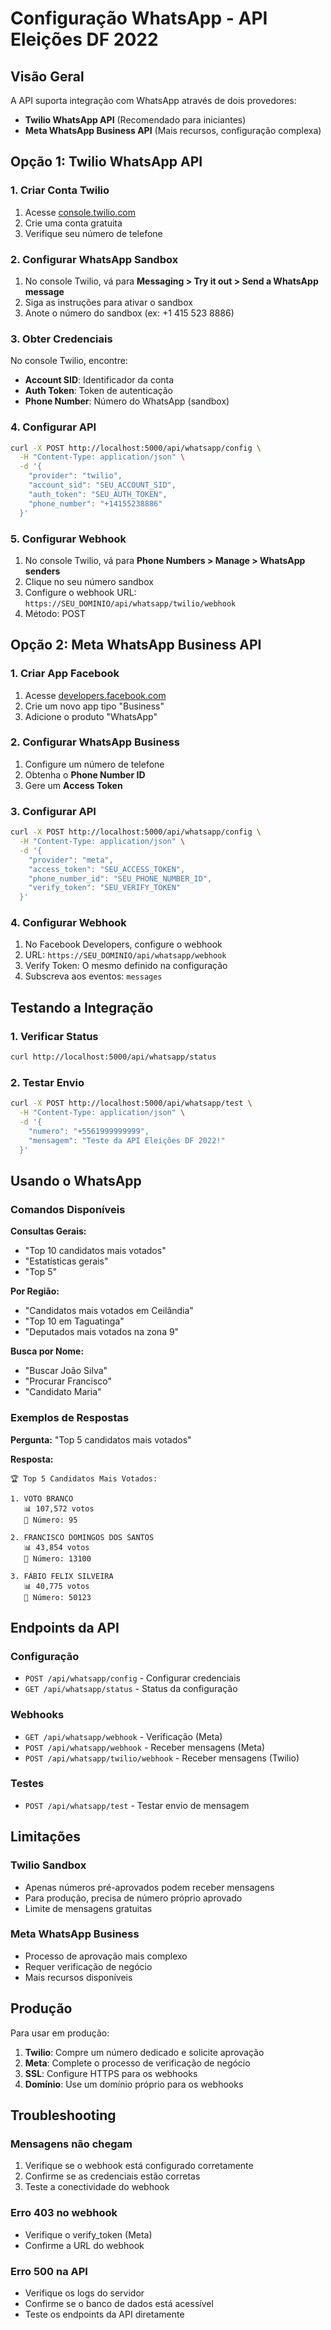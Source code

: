 # Configuração WhatsApp - API Eleições DF 2022

## Visão Geral

A API suporta integração com WhatsApp através de dois provedores:
- **Twilio WhatsApp API** (Recomendado para iniciantes)
- **Meta WhatsApp Business API** (Mais recursos, configuração complexa)

## Opção 1: Twilio WhatsApp API

### 1. Criar Conta Twilio
1. Acesse [console.twilio.com](https://console.twilio.com)
2. Crie uma conta gratuita
3. Verifique seu número de telefone

### 2. Configurar WhatsApp Sandbox
1. No console Twilio, vá para **Messaging > Try it out > Send a WhatsApp message**
2. Siga as instruções para ativar o sandbox
3. Anote o número do sandbox (ex: +1 415 523 8886)

### 3. Obter Credenciais
No console Twilio, encontre:
- **Account SID**: Identificador da conta
- **Auth Token**: Token de autenticação
- **Phone Number**: Número do WhatsApp (sandbox)

### 4. Configurar API
```bash
curl -X POST http://localhost:5000/api/whatsapp/config \
  -H "Content-Type: application/json" \
  -d '{
    "provider": "twilio",
    "account_sid": "SEU_ACCOUNT_SID",
    "auth_token": "SEU_AUTH_TOKEN",
    "phone_number": "+14155238886"
  }'
```

### 5. Configurar Webhook
1. No console Twilio, vá para **Phone Numbers > Manage > WhatsApp senders**
2. Clique no seu número sandbox
3. Configure o webhook URL: `https://SEU_DOMINIO/api/whatsapp/twilio/webhook`
4. Método: POST

## Opção 2: Meta WhatsApp Business API

### 1. Criar App Facebook
1. Acesse [developers.facebook.com](https://developers.facebook.com)
2. Crie um novo app tipo "Business"
3. Adicione o produto "WhatsApp"

### 2. Configurar WhatsApp Business
1. Configure um número de telefone
2. Obtenha o **Phone Number ID**
3. Gere um **Access Token**

### 3. Configurar API
```bash
curl -X POST http://localhost:5000/api/whatsapp/config \
  -H "Content-Type: application/json" \
  -d '{
    "provider": "meta",
    "access_token": "SEU_ACCESS_TOKEN",
    "phone_number_id": "SEU_PHONE_NUMBER_ID",
    "verify_token": "SEU_VERIFY_TOKEN"
  }'
```

### 4. Configurar Webhook
1. No Facebook Developers, configure o webhook
2. URL: `https://SEU_DOMINIO/api/whatsapp/webhook`
3. Verify Token: O mesmo definido na configuração
4. Subscreva aos eventos: `messages`

## Testando a Integração

### 1. Verificar Status
```bash
curl http://localhost:5000/api/whatsapp/status
```

### 2. Testar Envio
```bash
curl -X POST http://localhost:5000/api/whatsapp/test \
  -H "Content-Type: application/json" \
  -d '{
    "numero": "+5561999999999",
    "mensagem": "Teste da API Eleições DF 2022!"
  }'
```

## Usando o WhatsApp

### Comandos Disponíveis

**Consultas Gerais:**
- "Top 10 candidatos mais votados"
- "Estatísticas gerais"
- "Top 5"

**Por Região:**
- "Candidatos mais votados em Ceilândia"
- "Top 10 em Taguatinga"
- "Deputados mais votados na zona 9"

**Busca por Nome:**
- "Buscar João Silva"
- "Procurar Francisco"
- "Candidato Maria"

### Exemplos de Respostas

**Pergunta:** "Top 5 candidatos mais votados"

**Resposta:**
```
🏆 Top 5 Candidatos Mais Votados:

1. VOTO BRANCO
   📊 107,572 votos
   🔢 Número: 95

2. FRANCISCO DOMINGOS DOS SANTOS
   📊 43,854 votos
   🔢 Número: 13100

3. FÁBIO FELIX SILVEIRA
   📊 40,775 votos
   🔢 Número: 50123
```

## Endpoints da API

### Configuração
- `POST /api/whatsapp/config` - Configurar credenciais
- `GET /api/whatsapp/status` - Status da configuração

### Webhooks
- `GET /api/whatsapp/webhook` - Verificação (Meta)
- `POST /api/whatsapp/webhook` - Receber mensagens (Meta)
- `POST /api/whatsapp/twilio/webhook` - Receber mensagens (Twilio)

### Testes
- `POST /api/whatsapp/test` - Testar envio de mensagem

## Limitações

### Twilio Sandbox
- Apenas números pré-aprovados podem receber mensagens
- Para produção, precisa de número próprio aprovado
- Limite de mensagens gratuitas

### Meta WhatsApp Business
- Processo de aprovação mais complexo
- Requer verificação de negócio
- Mais recursos disponíveis

## Produção

Para usar em produção:

1. **Twilio**: Compre um número dedicado e solicite aprovação
2. **Meta**: Complete o processo de verificação de negócio
3. **SSL**: Configure HTTPS para os webhooks
4. **Domínio**: Use um domínio próprio para os webhooks

## Troubleshooting

### Mensagens não chegam
1. Verifique se o webhook está configurado corretamente
2. Confirme se as credenciais estão corretas
3. Teste a conectividade do webhook

### Erro 403 no webhook
- Verifique o verify_token (Meta)
- Confirme a URL do webhook

### Erro 500 na API
- Verifique os logs do servidor
- Confirme se o banco de dados está acessível
- Teste os endpoints da API diretamente

